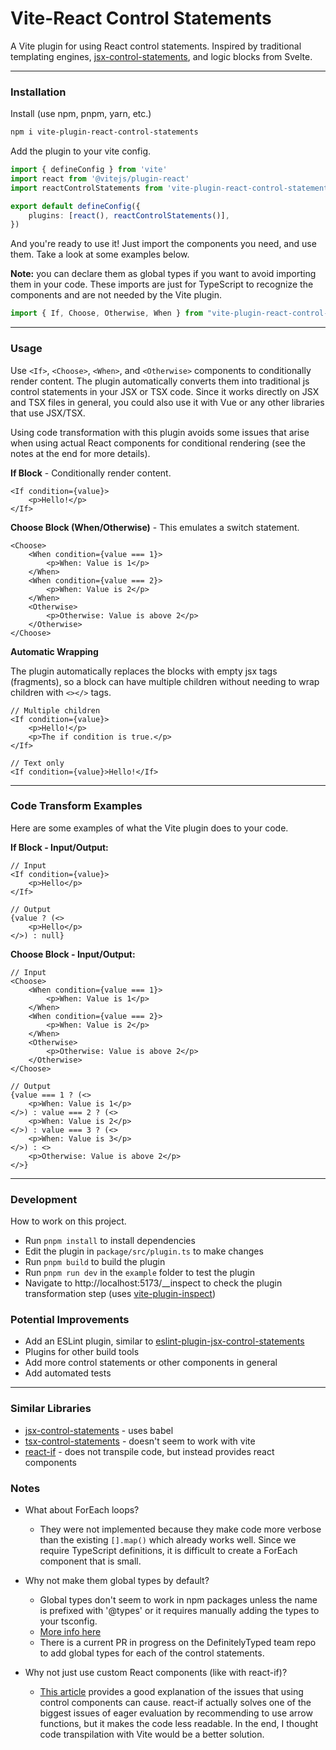 # Vite-React Control Statements
A Vite plugin for using React control statements. Inspired by traditional templating engines, [jsx-control-statements](https://github.com/AlexGilleran/jsx-control-statements), and logic blocks from Svelte.

---

### Installation

Install (use npm, pnpm, yarn, etc.)
```bash
npm i vite-plugin-react-control-statements
````

Add the plugin to your vite config.
```ts
import { defineConfig } from 'vite'
import react from '@vitejs/plugin-react'
import reactControlStatements from 'vite-plugin-react-control-statements'

export default defineConfig({
    plugins: [react(), reactControlStatements()],
})
```

And you're ready to use it! Just import the components you need, and use them. Take a look at some examples below.

**Note:** you can declare them as global types if you want to avoid importing them in your code. These imports are just for TypeScript to recognize the components and are not needed by the Vite plugin.
```ts
import { If, Choose, Otherwise, When } from "vite-plugin-react-control-statements";
```

---

### Usage

Use `<If>`, `<Choose>`, `<When>`, and `<Otherwise>` components to conditionally render content. The plugin automatically converts them into traditional js control statements in your JSX or TSX code. Since it works directly on JSX and TSX files in general, you could also use it with Vue or any other libraries that use JSX/TSX.

Using code transformation with this plugin avoids some issues that arise when using actual React components for conditional rendering (see the notes at the end for more details).

**If Block** - Conditionally render content.
```tsx
<If condition={value}>
    <p>Hello!</p>
</If>
```

**Choose Block (When/Otherwise)** - This emulates a switch statement.
```tsx
<Choose>
    <When condition={value === 1}>
        <p>When: Value is 1</p>
    </When>
    <When condition={value === 2}>
        <p>When: Value is 2</p>
    </When>
    <Otherwise>
        <p>Otherwise: Value is above 2</p>
    </Otherwise>
</Choose>
```

**Automatic Wrapping**

The plugin automatically replaces the blocks with empty jsx tags (fragments), so a block can have multiple children without needing to wrap children with `<></>` tags.

```tsx
// Multiple children
<If condition={value}>
    <p>Hello!</p>
    <p>The if condition is true.</p>
</If>

// Text only
<If condition={value}>Hello!</If>
```

---

### Code Transform Examples

Here are some examples of what the Vite plugin does to your code.

**If Block - Input/Output:**
```tsx
// Input
<If condition={value}>
    <p>Hello</p>
</If>

// Output
{value ? (<>
    <p>Hello</p>
</>) : null}
```

**Choose Block - Input/Output:**
```tsx
// Input
<Choose>
    <When condition={value === 1}>
        <p>When: Value is 1</p>
    </When>
    <When condition={value === 2}>
        <p>When: Value is 2</p>
    </When>
    <Otherwise>
        <p>Otherwise: Value is above 2</p>
    </Otherwise>
</Choose>

// Output
{value === 1 ? (<>
	<p>When: Value is 1</p>
</>) : value === 2 ? (<>
	<p>When: Value is 2</p>
</>) : value === 3 ? (<>
	<p>When: Value is 3</p>
</>) : <>
	<p>Otherwise: Value is above 2</p>
</>}
```

---

### Development
How to work on this project.
- Run `pnpm install` to install dependencies
- Edit the plugin in `package/src/plugin.ts` to make changes
- Run `pnpm build` to build the plugin
- Run `pnpm run dev` in the `example` folder to test the plugin
- Navigate to http://localhost:5173/__inspect to check the plugin transformation step (uses [vite-plugin-inspect](https://github.com/antfu-collective/vite-plugin-inspect))

### Potential Improvements
- Add an ESLint plugin, similar to [eslint-plugin-jsx-control-statements](https://github.com/vkbansal/eslint-plugin-jsx-control-statements)
- Plugins for other build tools
- Add more control statements or other components in general
- Add automated tests

---

### Similar Libraries
- [jsx-control-statements](https://github.com/AlexGilleran/jsx-control-statements) - uses babel
- [tsx-control-statements](https://github.com/KonstantinSimeonov/tsx-control-statements) - doesn't seem to work with vite
- [react-if]() - does not transpile code, but instead provides react components

### Notes

- What about ForEach loops?
  - They were not implemented because they make code more verbose than the existing `[].map()` which already works well. Since we require TypeScript definitions, it is difficult to create a ForEach component that is small.
- Why not make them global types by default?
  - Global types don't seem to work in npm packages unless the name is prefixed with '@types' or it requires manually adding the types to your tsconfig.
  - [More info here](https://stackoverflow.com/a/65196028/5579279)
  - There is a current PR in progress on the DefinitelyTyped team repo to add global types for each of the control statements.

- Why not just use custom React components (like with react-if)?
  - [This article](https://blog.bitsrc.io/the-pitfalls-of-using-guard-or-if-components-in-react-c8f85ea87295) provides a good explanation of the issues that using control components can cause. react-if actually solves one of the biggest issues of eager evaluation by recommending to use arrow functions, but it makes the code less readable. In the end, I thought code transpilation with Vite would be a better solution.
